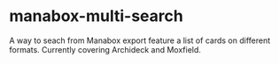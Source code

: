# manabox-multi-search
A way to seach from Manabox export feature a list of cards on different formats. Currently covering Archideck and Moxfield.
